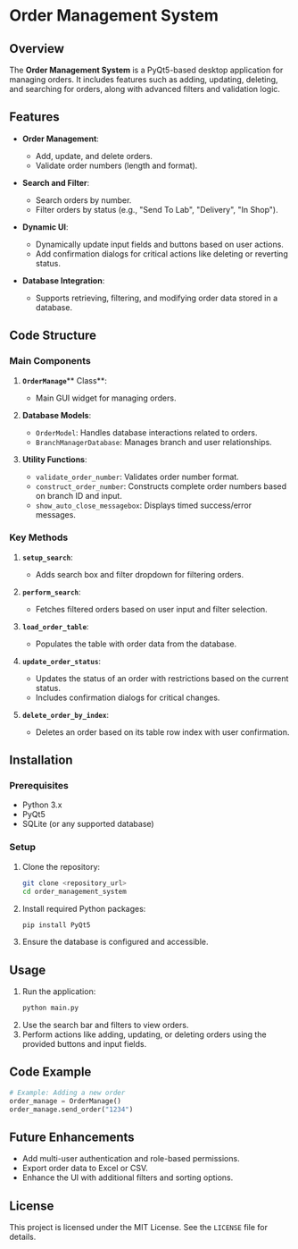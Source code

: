 # Order Management System

## Overview

The **Order Management System** is a PyQt5-based desktop application for managing orders. It includes features such as adding, updating, deleting, and searching for orders, along with advanced filters and validation logic.

## Features

- **Order Management**:

  - Add, update, and delete orders.
  - Validate order numbers (length and format).

- **Search and Filter**:

  - Search orders by number.
  - Filter orders by status (e.g., "Send To Lab", "Delivery", "In Shop").

- **Dynamic UI**:

  - Dynamically update input fields and buttons based on user actions.
  - Add confirmation dialogs for critical actions like deleting or reverting status.

- **Database Integration**:

  - Supports retrieving, filtering, and modifying order data stored in a database.

## Code Structure

### Main Components

1. **`OrderManage`**** Class**:

   - Main GUI widget for managing orders.

2. **Database Models**:

   - `OrderModel`: Handles database interactions related to orders.
   - `BranchManagerDatabase`: Manages branch and user relationships.

3. **Utility Functions**:

   - `validate_order_number`: Validates order number format.
   - `construct_order_number`: Constructs complete order numbers based on branch ID and input.
   - `show_auto_close_messagebox`: Displays timed success/error messages.

### Key Methods

1. **`setup_search`**:

   - Adds search box and filter dropdown for filtering orders.

2. **`perform_search`**:

   - Fetches filtered orders based on user input and filter selection.

3. **`load_order_table`**:

   - Populates the table with order data from the database.

4. **`update_order_status`**:

   - Updates the status of an order with restrictions based on the current status.
   - Includes confirmation dialogs for critical changes.

5. **`delete_order_by_index`**:

   - Deletes an order based on its table row index with user confirmation.

## Installation

### Prerequisites

- Python 3.x
- PyQt5
- SQLite (or any supported database)

### Setup

1. Clone the repository:
   ```bash
   git clone <repository_url>
   cd order_management_system
   ```
2. Install required Python packages:
   ```bash
   pip install PyQt5
   ```
3. Ensure the database is configured and accessible.

## Usage

1. Run the application:
   ```bash
   python main.py
   ```
2. Use the search bar and filters to view orders.
3. Perform actions like adding, updating, or deleting orders using the provided buttons and input fields.

## Code Example

```python
# Example: Adding a new order
order_manage = OrderManage()
order_manage.send_order("1234")
```

## Future Enhancements

- Add multi-user authentication and role-based permissions.
- Export order data to Excel or CSV.
- Enhance the UI with additional filters and sorting options.

## License

This project is licensed under the MIT License. See the `LICENSE` file for details.

